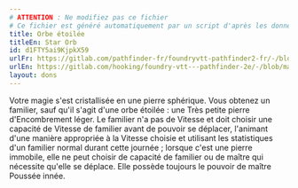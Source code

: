 ```yaml
---
# ATTENTION : Ne modifiez pas ce fichier
# Ce fichier est généré automatiquement par un script d'après les données du module Foundry VTT officiel et de sa traduction
title: Orbe étoilée
titleEn: Star Orb
id: d1FTY5ai9KjpkX59
urlFr: https://gitlab.com/pathfinder-fr/foundryvtt-pathfinder2-fr/-/blob/master/data/feats/d1FTY5ai9KjpkX59.htm
urlEn: https://gitlab.com/hooking/foundry-vtt---pathfinder-2e/-/blob/master/packs/data/feats.db/star-orb.json
layout: dons
---
```

Votre magie s'est cristallisée en une pierre sphérique. Vous obtenez un familier, sauf qu'il s'agit d'une orbe étoilée : une Très petite pierre d'Encombrement léger. Le familier n'a pas de Vitesse et doit choisir une capacité de Vitesse de familier avant de pouvoir se déplacer, l'animant d'une manière appropriée à la Vitesse choisie et utilisant les statistiques d'un familier normal durant cette journée ; lorsque c'est une pierre immobile, elle ne peut choisir de capacité de familier ou de maître qui nécessite qu'elle se déplace. Elle possède toujours le pouvoir de maître Poussée innée.
